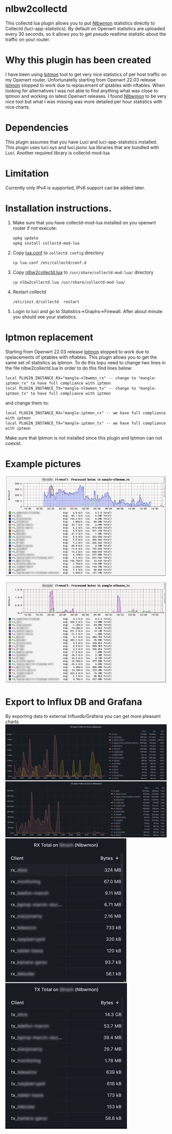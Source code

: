 # nlbw2collectd
This collectd lua plugin allows you to put [Nlbwmon](https://github.com/jow-/nlbwmon) statistics directly to Collectd (luci-app-statistics). By default on Openwrt statistics are uploaded every 30 seconds, so it allows you to get pseudo realtime statistic about the traffic on your router.

# Why this plugin has been  created
I have been using [Iptmon](https://github.com/oofnikj/iptmon) tool to get very nice statistics of per host traffic on my Openwrt router. Unfortunatelly starting from Openwrt 22.03 release [Iptmon](https://github.com/oofnikj/iptmon) stopped to work due to replacement of iptables with nftables. When looking for alternatives I was not able to find anything what was close to Iptmon and working on latest Openwrt releases. I found [Nlbwmon](https://github.com/jow-/nlbwmon) to be very nice tool but what I was missing was more detailed per hour statistics with nice charts.

# Dependencies
This plugin assumes that you have Luci and luci-app-statistics installed. This plugin uses luci.sys and luci.jsonc lua libraries that are bundled with Luci. 
Another required library is collectd-mod-lua

# Limitation
Currently only IPv4 is supported, IPv6 support can be added later.
 
# Installation instructions.
1. Make sure that you have collectd-mod-lua installed on you openwrt router if not execute:
   ```
   opkg update
   opkg install collectd-mod-lua
   ```
2. Copy [lua.conf]([lua.conf) to `collectd config` directory
   ```
   cp lua.conf /etc/collectd/conf.d
   ```
   
4. Copy [nlbw2collectd.lua](nlbw2collectd.lua) to `/usr/share/collectd-mod-lua/` directory
   ```
   cp nlbw2collectd.lua /usr/share/collectd-mod-lua/
   ```
6. Restart collectd
   ```
   /etc/init.d/collectd  restart
   ```
8. Login to luci and go to Statistics->Graphs->Firewall. After about minute you should see your statistics.

# Iptmon replacement
Starting from Openwrt 22.03 release [Iptmon](https://github.com/oofnikj/iptmon) stopped to work due to rpelacements of iptables with nftables. This plugin allows you to get the same set of statistics as Iptmon. To do this topu need to change two lines in the file nlbw2collectd.lua
In order to do this find lines below:
```
local PLUGIN_INSTANCE_RX="mangle-nlbwmon_rx" -- change to "mangle-iptmon_rx" to have full compliance with iptmon
local PLUGIN_INSTANCE_TX="mangle-nlbwmon_tx" -- change to "mangle-iptmon_tx" to have full compliance with iptmon
```
and change them to:
```
local PLUGIN_INSTANCE_RX="mangle-iptmon_rx" -- we have full compliance with iptmon
local PLUGIN_INSTANCE_TX="mangle-iptmon_tx" -- we have full compliance with iptmon
```

Make sure that Iptmon is not installed since this plugin and Iptmon can not coexist. 

# Example pictures

![RX traffic picture](graphics/Nlbwmon_rx.jpg)

![TX traffic picture](graphics/Nlbwmon_tx.jpg)

# Export to Influx DB and Grafana

By exporting data to external Influxdb/Grafana you can get more pleasant charts
![Grafana RX chart](graphics/Grafana_Nlbwmon_rx_chart.jpg)
![Grafana TX chart](graphics/Grafana_Nlbwmon_tx_chart.jpg)
![Grafana RX Total](graphics/Grafana_Nlbwmon_rx.jpg)
![Grafana TX Total](graphics/Grafana_Nlbwmon_tx.jpg)

   
   
